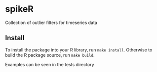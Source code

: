 # spikeR
Collection of outlier filters for timeseries data

## Install

To install the package into your R library, run `make install`.
Otherwise to build the R package source, run `make build`.



Examples can be seen in the tests directory

